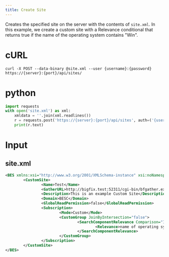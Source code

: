 ```yaml
---
title: Create Site
---
```


Creates the specified site on the server with the contents of `site.xml`. In this example, we create a custom site with a Relevance conditional that returns true if the name of the operating system contains "Win".

# cURL
```
curl -X POST --data-binary @site.xml --user {username}:{password} https://{server}:{port}/api/sites/
```

# python
```python
import requests
with open('site.xml') as xml:
    xmldata = ''.join(xml.readlines())
    r = requests.post('https://{server}:{port}/api/sites', auth=('{username}', '{password}'), data=xmldata)
    print(r.text)
```

# Input
## site.xml
```xml
<BES xmlns:xsi="http://www.w3.org/2001/XMLSchema-instance" xsi:noNamespaceSchemaLocation="BES.xsd">
        <CustomSite>
                <Name>Test</Name>
                <GatherURL>http://bigfix.test:52311/cgi-bin/bfgather.exe/CustomSite_Test</GatherURL>
                <Description>This is an example Custom Site</Description>
                <Domain>BESC</Domain>
                <GlobalReadPermission>false</GlobalReadPermission>
                <Subscription>
                        <Mode>Custom</Mode>
                        <CustomGroup JoinByIntersection="false">
                                <SearchComponentRelevance Comparison="IsTrue">
                                        <Relevance>name of operating system contains "Win"</Relevance>
                                </SearchComponentRelevance>
                        </CustomGroup>
                </Subscription>
        </CustomSite>
</BES>
```


